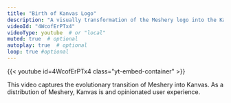 ```yaml
---
title: "Birth of Kanvas Logo"
description: "A visually transformation of the Meshery logo into the Kanvas logo."
videoId: "4WcofErPTx4"
videoType: youtube  # or "local"
muted: true  # optional
autoplay: true  # optional
loop: true #optional
---
```


{{< youtube id=4WcofErPTx4 class="yt-embed-container" >}}

This video captures the evolutionary transition of Meshery into Kanvas. As a distribution of Meshery, Kanvas is and opinionated user experience.
